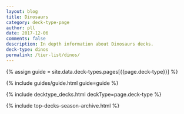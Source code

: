 ```yaml
---
layout: blog
title: Dinosaurs
category: deck-type-page
author: pll
date: 2017-12-06
comments: false
description: In depth information about Dinosaurs decks.
deck-type: dinos
permalink: /tier-list/dinos/ 
---
```


{% assign guide = site.data.deck-types.pages[{{page.deck-type}}] %}

{% include guides/guide.html guide=guide %}

{% include decktype_decks.html deckType=page.deck-type %}

{% include top-decks-season-archive.html %}